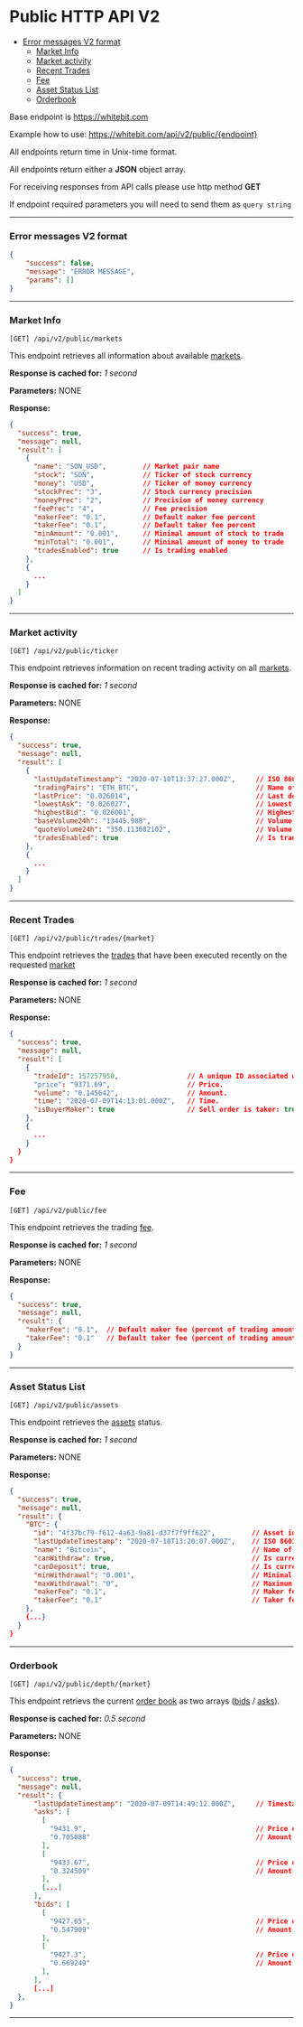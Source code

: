# Public HTTP API V2

 - [Error messages V2 format](#error-messages-v2-format)
    - [Market Info](#market-info)
    - [Market activity](#market-activity)
    - [Recent Trades](#recent-trades)
    - [Fee](#fee)
    - [Asset Status List](#asset-status-list)
    - [Orderbook](#orderbook)

Base endpoint is https://whitebit.com

Example how to use: https://whitebit.com/api/v2/public/{endpoint}

All endpoints return time in Unix-time format.

All endpoints return either a __JSON__ object array.

For receiving responses from API calls please use http method __GET__

If endpoint required parameters you will need to send them as `query string`

___
### Error messages V2 format

```json
{
    "success": false,
    "message": "ERROR MESSAGE",
    "params": []
}
```
___
### Market Info

```
[GET] /api/v2/public/markets
```
This endpoint retrieves all information about available [markets](./../glossary.md#market).

**Response is cached for:**
_1 second_

**Parameters:**
NONE

**Response:**
```json
{
  "success": true,
  "message": null,
  "result": [
    {
      "name": "SON_USD",         // Market pair name
      "stock": "SON",            // Ticker of stock currency
      "money": "USD",            // Ticker of money currency
      "stockPrec": "3",          // Stock currency precision
      "moneyPrec": "2",          // Precision of money currency
      "feePrec": "4",            // Fee precision
      "makerFee": "0.1",         // Default maker fee percent
      "takerFee": "0.1",         // Default taker fee percent
      "minAmount": "0.001",      // Minimal amount of stock to trade
      "minTotal": "0.001",       // Minimal amount of money to trade
      "tradesEnabled": true      // Is trading enabled
    },
    {
      ...
    }
  ]
}
```
___

### Market activity

```
[GET] /api/v2/public/ticker
```
This endpoint retrieves information on recent trading activity on all [markets](./../glossary.md#market).

**Response is cached for:**
_1 second_

**Parameters:**
NONE

**Response:**
```json
{
  "success": true,
  "message": null,
  "result": [
    {
      "lastUpdateTimestamp": "2020-07-10T13:37:27.000Z",     // ISO 8601 time format of last update
      "tradingPairs": "ETH_BTC",                             // Name of market pair
      "lastPrice": "0.026014",                               // Last deal price
      "lowestAsk": "0.026027",                               // Lowest ask price
      "highestBid": "0.026001",                              // Highest bid price
      "baseVolume24h": "13445.988",                          // Volume in stock currency
      "quoteVolume24h": "350.113082102",                     // Volume in money currency
      "tradesEnabled": true                                  // Is trading enabled on exchange
    },
    {
      ...
    }
  ]
}
```
___

### Recent Trades

```
[GET] /api/v2/public/trades/{market}
```
This endpoint retrieves the [trades](./../glossary.md#deal-trade) that have been executed recently on the requested [market](./../glossary.md#market)

**Response is cached for:**
_1 second_

**Parameters:**
NONE

**Response:**
```json
{
  "success": true,
  "message": null,
  "result": [
    {
      "tradeId": 157257950,                 // A unique ID associated with the trade for the currency pair transaction Note: Unix timestamp does not qualify as trade_id.
      "price": "9371.69",                   // Price.
      "volume": "0.145642",                 // Amount.
      "time": "2020-07-09T14:13:01.000Z",   // Time.
      "isBuyerMaker": true                  // Sell order is taker: true, Buy order is taker: false
    },
    {
      ...
    }
  }
}
```
___

### Fee

```
[GET] /api/v2/public/fee
```
This endpoint retrieves the trading [fee](./../glossary.md#fee).

**Response is cached for:**
_1 second_

**Parameters:**
NONE

**Response:**
```json
{
  "success": true,
  "message": null,
  "result": {
    "makerFee": "0.1",  // Default maker fee (percent of trading amount in money currency)
    "takerFee": "0.1"   // Default taker fee (percent of trading amount in money currency)
  }
}
```
___

### Asset Status List

```
[GET] /api/v2/public/assets
```
This endpoint retrieves the [assets](./../glossary.md#assets) status.

**Response is cached for:**
_1 second_

**Parameters:**
NONE

**Response:**
```json
{
  "success": true,
  "message": null,
  "result": {
    "BTC": {
      "id": "4f37bc79-f612-4a63-9a81-d37f7f9ff622",         // Asset id
      "lastUpdateTimestamp": "2020-07-10T13:20:07.000Z",    // ISO 8601 time format of last update
      "name": "Bitcoin",                                    // Name of currency
      "canWithdraw": true,                                  // Is currency withdrawable
      "canDeposit": true,                                   // Is currency depositable
      "minWithdrawal": "0.001",                             // Minimal amount to withdraw
      "maxWithdrawal": "0",                                 // Maximum amount to withdraw
      "makerFee": "0.1",                                    // Maker fee for currency
      "takerFee": "0.1"                                     // Taker fee for currency
    },
    {...}
  }
}
```
___

### Orderbook

```
[GET] /api/v2/public/depth/{market}
```
This endpoint retrievs the current [order book](../glossary.md#order-book) as two arrays ([bids](./../glossary.md#bid) / [asks](./../glossary.md#ask)).

**Response is cached for:**
_0.5 second_

**Parameters:**
NONE

**Response:**
```json
{
  "success": true,
  "message": null,
  "result": {
      "lastUpdateTimestamp": "2020-07-09T14:49:12.000Z",     // Timestamp of last update
      "asks": [
        [
          "9431.9",                                          // Price of lowest ask
          "0.705088"                                         // Amount of lowest ask
        ],
        [
          "9433.67",                                         // Price of the next ask
          "0.324509"                                         // Amount of the next ask
        ],
        [...]
      ],
      "bids": [
        [
          "9427.65",                                         // Price of highest bid
          "0.547909"                                         // Amount of highest bid
        ],
        [
          "9427.3",                                          // Price of next bid
          "0.669249"                                         // Amount of next bid
        ],
      ],
      [...]
  },
}
```
___
